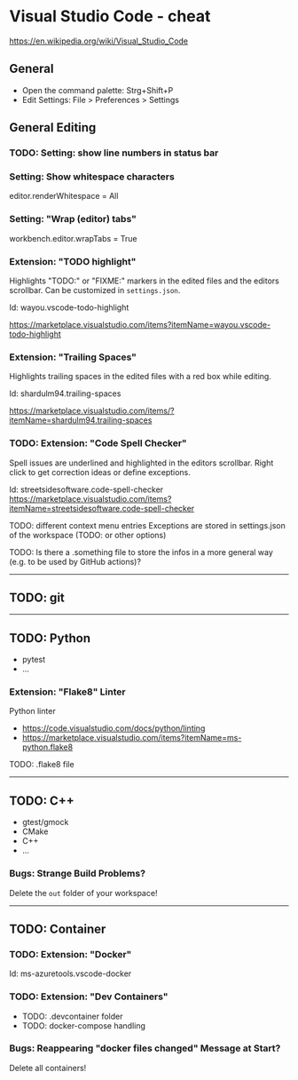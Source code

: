 # Visual Studio Code - cheat

https://en.wikipedia.org/wiki/Visual_Studio_Code

## General

* Open the command palette: Strg+Shift+P
* Edit Settings: File > Preferences > Settings

## General Editing

### TODO: Setting: show line numbers in status bar

### Setting: Show whitespace characters

editor.renderWhitespace = All

### Setting: "Wrap (editor) tabs"

workbench.editor.wrapTabs = True

### Extension: "TODO highlight"

Highlights "TODO:" or "FIXME:" markers in the edited files and the editors scrollbar. Can be customized in ```settings.json```.

Id: wayou.vscode-todo-highlight

https://marketplace.visualstudio.com/items?itemName=wayou.vscode-todo-highlight

### Extension: "Trailing Spaces"

Highlights trailing spaces in the edited files with a red box while editing.

Id: shardulm94.trailing-spaces

https://marketplace.visualstudio.com/items/?itemName=shardulm94.trailing-spaces

### TODO: Extension: "Code Spell Checker"

Spell issues are underlined and highlighted in the editors scrollbar. Right click to get correction ideas or define exceptions.

Id: streetsidesoftware.code-spell-checker
https://marketplace.visualstudio.com/items?itemName=streetsidesoftware.code-spell-checker

TODO: different context menu entries
Exceptions are stored in settings.json of the workspace (TODO: or other options)

TODO: Is there a .something file to store the infos in a more general way (e.g. to be used by GitHub actions)?

---

## TODO: git

---

## TODO: Python

* pytest
* ...

### Extension: "Flake8" Linter

Python linter

* https://code.visualstudio.com/docs/python/linting
* https://marketplace.visualstudio.com/items?itemName=ms-python.flake8

TODO: .flake8 file

---

## TODO: C++

* gtest/gmock
* CMake
* C++
* ...

### Bugs: Strange Build Problems?

Delete the ```out``` folder of your workspace!

---

## TODO: Container

### TODO: Extension: "Docker"

Id: ms-azuretools.vscode-docker

### TODO: Extension: "Dev Containers"

* TODO: .devcontainer folder
* TODO: docker-compose handling

### Bugs: Reappearing "docker files changed" Message at Start?

Delete all containers!

